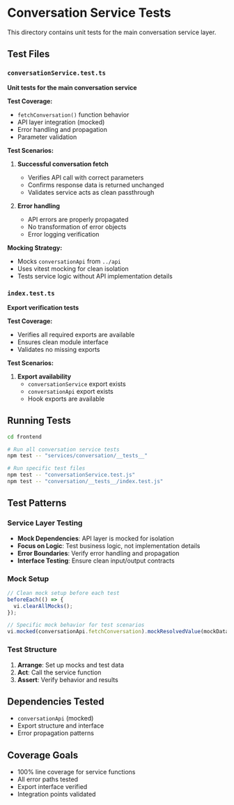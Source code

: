# Conversation Service Tests

This directory contains unit tests for the main conversation service layer.

## Test Files

### `conversationService.test.ts`
**Unit tests for the main conversation service**

**Test Coverage:**
- `fetchConversation()` function behavior
- API layer integration (mocked)
- Error handling and propagation
- Parameter validation

**Test Scenarios:**
1. **Successful conversation fetch**
   - Verifies API call with correct parameters
   - Confirms response data is returned unchanged
   - Validates service acts as clean passthrough

2. **Error handling**
   - API errors are properly propagated
   - No transformation of error objects
   - Error logging verification

**Mocking Strategy:**
- Mocks `conversationApi` from `../api`
- Uses vitest mocking for clean isolation
- Tests service logic without API implementation details

### `index.test.ts`
**Export verification tests**

**Test Coverage:**
- Verifies all required exports are available
- Ensures clean module interface
- Validates no missing exports

**Test Scenarios:**
1. **Export availability**
   - `conversationService` export exists
   - `conversationApi` export exists
   - Hook exports are available

## Running Tests

```bash
cd frontend

# Run all conversation service tests
npm test -- "services/conversation/__tests__"

# Run specific test files
npm test -- "conversationService.test.js"
npm test -- "conversation/__tests__/index.test.js"
```

## Test Patterns

### Service Layer Testing
- **Mock Dependencies**: API layer is mocked for isolation
- **Focus on Logic**: Test business logic, not implementation details
- **Error Boundaries**: Verify error handling and propagation
- **Interface Testing**: Ensure clean input/output contracts

### Mock Setup
```typescript
// Clean mock setup before each test
beforeEach(() => {
  vi.clearAllMocks();
});

// Specific mock behavior for test scenarios
vi.mocked(conversationApi.fetchConversation).mockResolvedValue(mockData);
```

### Test Structure
1. **Arrange**: Set up mocks and test data
2. **Act**: Call the service function
3. **Assert**: Verify behavior and results

## Dependencies Tested

- `conversationApi` (mocked)
- Export structure and interface
- Error propagation patterns

## Coverage Goals

- 100% line coverage for service functions
- All error paths tested
- Export interface verified
- Integration points validated 